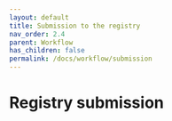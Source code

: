 ```yaml
---
layout: default
title: Submission to the registry
nav_order: 2.4
parent: Workflow
has_children: false
permalink: /docs/workflow/submission
---
```


# Registry submission

